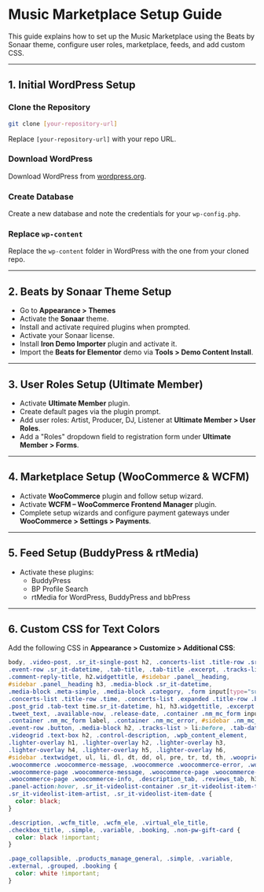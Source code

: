 
# Music Marketplace Setup Guide

This guide explains how to set up the Music Marketplace using the Beats by Sonaar theme, configure user roles, marketplace, feeds, and add custom CSS.

---

## 1. Initial WordPress Setup

### Clone the Repository

```bash
git clone [your-repository-url]
```

Replace `[your-repository-url]` with your repo URL.

### Download WordPress

Download WordPress from [wordpress.org](https://wordpress.org/download/).

### Create Database

Create a new database and note the credentials for your `wp-config.php`.

### Replace `wp-content`

Replace the `wp-content` folder in WordPress with the one from your cloned repo.

---

## 2. Beats by Sonaar Theme Setup

- Go to **Appearance > Themes**
- Activate the **Sonaar** theme.
- Install and activate required plugins when prompted.
- Activate your Sonaar license.
- Install **Iron Demo Importer** plugin and activate it.
- Import the **Beats for Elementor** demo via **Tools > Demo Content Install**.

---

## 3. User Roles Setup (Ultimate Member)

- Activate **Ultimate Member** plugin.
- Create default pages via the plugin prompt.
- Add user roles: Artist, Producer, DJ, Listener at **Ultimate Member > User Roles**.
- Add a "Roles" dropdown field to registration form under **Ultimate Member > Forms**.

---

## 4. Marketplace Setup (WooCommerce & WCFM)

- Activate **WooCommerce** plugin and follow setup wizard.
- Activate **WCFM – WooCommerce Frontend Manager** plugin.
- Complete setup wizards and configure payment gateways under **WooCommerce > Settings > Payments**.

---

## 5. Feed Setup (BuddyPress & rtMedia)

- Activate these plugins:
  - BuddyPress
  - BP Profile Search
  - rtMedia for WordPress, BuddyPress and bbPress

---

## 6. Custom CSS for Text Colors

Add the following CSS in **Appearance > Customize > Additional CSS**:

```css
body, .video-post, .sr_it-single-post h2, .concerts-list .title-row .sr_it-datetime,
.event-row .sr_it-datetime, .tab-title, .tab-title .excerpt, .tracks-list .name,
.comment-reply-title, h2.widgettitle, #sidebar .panel__heading,
#sidebar .panel__heading h3, .media-block .sr_it-datetime,
.media-block .meta-simple, .media-block .category, .form input[type="submit"],
.concerts-list .title-row .time, .concerts-list .expanded .title-row .button,
.post_grid .tab-text time.sr_it-datetime, h1, h3.widgettitle, .excerpt p,
.tweet_text, .available-now, .release-date, .container .nm_mc_form input[type="text"],
.container .nm_mc_form label, .container .nm_mc_error, #sidebar .nm_mc_error,
.event-row .button, .media-block h2, .tracks-list > li:before, .tab-date,
.videogrid .text-box h2, .control-description, .wpb_content_element,
.lighter-overlay h1, .lighter-overlay h2, .lighter-overlay h3,
.lighter-overlay h4, .lighter-overlay h5, .lighter-overlay h6,
#sidebar .textwidget, ul, li, dl, dt, dd, ol, pre, tr, td, th, .wooprice del,
.woocommerce .woocommerce-message, .woocommerce .woocommerce-error, .woocommerce .woocommerce-info,
.woocommerce-page .woocommerce-message, .woocommerce-page .woocommerce-error,
.woocommerce-page .woocommerce-info, .description_tab, .reviews_tab, h3,
.panel-action:hover, .sr_it-videolist-container .sr_it-videolist-item-title,
.sr_it-videolist-item-artist, .sr_it-videolist-item-date {
  color: black;
}

.description, .wcfm_title, .wcfm_ele, .virtual_ele_title,
.checkbox_title, .simple, .variable, .booking, .non-pw-gift-card {
  color: black !important;
}

.page_collapsible, .products_manage_general, .simple, .variable,
.external, .grouped, .booking {
  color: white !important;
}
```
